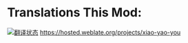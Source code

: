 Translations This Mod:
==========================================
[![翻译状态](https://hosted.weblate.org/widget/xiao-yao-you/svg-badge.svg)](https://hosted.weblate.org/engage/xiao-yao-you/)
https://hosted.weblate.org/projects/xiao-yao-you

